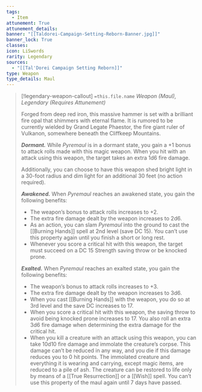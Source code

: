 ```yaml
---
tags:
  - Item
attunement: True
attunement_details: 
banner: "[[Taldorei-Campaign-Setting-Reborn-Banner.jpg]]"
banner_lock: True
classes:
icon: LiSwords
rarity: Legendary
sources:
  - "[[Tal'Dorei Campaign Setting Reborn]]"
type: Weapon
type_details: Maul
---
```

>[!legendary-weapon-callout] `=this.file.name`
>*Weapon (Maul), Legendary (Requires Attunement)*
>
>Forged from deep red iron, this massive hammer is set with a brilliant fire opal that shimmers with eternal flame. It is rumored to be currently wielded by Grand Legate Phaestor, the fire giant ruler of Vulkanon, somewhere beneath the Cliffkeep Mountains.
>
>***Dormant.*** While *Pyremaul* is in a dormant state, you gain a +1 bonus to attack rolls made with this magic weapon. When you hit with an attack using this weapon, the target takes an extra 1d6 fire damage.
>
>Additionally, you can choose to have this weapon shed bright light in a 30-foot radius and dim light for an additional 30 feet (no action required).
>
>***Awakened.*** When *Pyremaul* reaches an awakened state, you gain the following benefits:
>
>* The weapon’s bonus to attack rolls increases to +2.
>* The extra fire damage dealt by the weapon increases to 2d6.
>* As an action, you can slam *Pyremaul* into the ground to cast the [[Burning Hands]] spell at 2nd level (save DC 15). You can’t use this property again until you finish a short or long rest.
>* Whenever you score a critical hit with this weapon, the target must succeed on a DC 15 Strength saving throw or be knocked prone.
>
>***Exalted.*** When *Pyremaul* reaches an exalted state, you gain the following benefits:
>
>* The weapon’s bonus to attack rolls increases to +3.
>* The extra fire damage dealt by the weapon increases to 3d6.
>* When you cast [[Burning Hands]] with the weapon, you do so at 3rd level and the save DC increases to 17.
>* When you score a critical hit with this weapon, the saving throw to avoid being knocked prone increases to 17. You also roll an extra 3d6 fire damage when determining the extra damage for the critical hit.
>* When you kill a creature with an attack using this weapon, you can take 10d10 fire damage and immolate the creature’s corpse. This damage can’t be reduced in any way, and you die if this damage reduces you to 0 hit points. The immolated creature and everything it is wearing and carrying, except magic items, are reduced to a pile of ash. The creature can be restored to life only by means of a [[True Resurrection]] or a [[Wish]] spell. You can’t use this property of the maul again until 7 days have passed.
>
>
